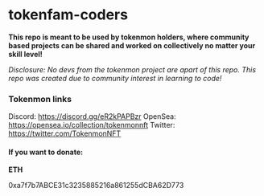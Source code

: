 # tokenfam-coders

**This repo is meant to be used by tokenmon holders, where community based projects can be shared and worked on collectively no matter your skill level!** 

*Disclosure: No devs from the tokenmon project are apart of this repo. This repo was created due to community interest in learning to code!*

### Tokenmon links
Discord: https://discord.gg/eR2kPAPBzr
OpenSea: https://opensea.io/collection/tokenmonnft
Twitter: https://twitter.com/TokenmonNFT

#### If you want to donate:
**ETH**

0xa7f7b7ABCE31c3235885216a861255dCBA62D773
